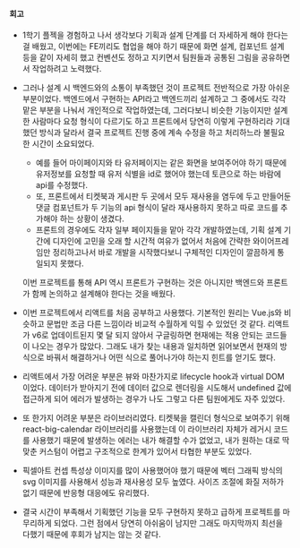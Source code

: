 #### 회고

* 1학기 플젝을 경험하고 나서 생각보다 기획과 설계 단계를 더 자세하게 해야 한다는 걸 배웠고, 이번에는 FE끼리도 협업을 해야 하기 때문에 화면 설계, 컴포넌트 설계 등을 같이 자세히 했고 컨벤션도 정하고 지키면서 팀원들과 공통된 그림을 공유하면서 작업하려고 노력했다. 

* 그러나 설계 시 백엔드와의 소통이 부족했던 것이 프로젝트 전반적으로 가장 아쉬운 부분이었다. 백엔드에서 구현하는 API라고 백엔드끼리 설계하고 그 중에서도 각각 맡은 부분을 나눠서 개인적으로 작업하였는데, 그러다보니 비슷한 기능이지만 설계한 사람마다 요청 형식이 다르기도 하고 프론트에서 당연히 이렇게 구현하리라 기대했던 방식과 달라서 결국 프로젝트 진행 중에 계속 수정을 하고 처리하느라 불필요한 시간이 소요되었다. 

  * 예를 들어 마이페이지와 타 유저페이지는 같은 화면을 보여주어야 하기 때문에 유저정보를 요청할 때 유저 식별을 id로 했어야 했는데 토큰으로 하는 바람에 api를 수정했다. 
  * 또, 프론트에서 티켓북과 게시판 두 곳에서 모두 재사용을 염두에 두고 만들어둔 댓글 컴포넌트가 두 기능의 api 형식이 달라 재사용하지 못하고 따로 코드를 추가해야 하는 상황이 생겼다. 
  * 프론트의 경우에도 각자 일부 페이지들을 맡아 각각 개발하였는데, 기획 설계 기간에 디자인에 고민을 오래 할 시간적 여유가 없어서 처음에 간략한 와이어프레임만 정리하고나서 바로 개발을 시작했다보니 구체적인 디자인이 깔끔하게 통일되지 못했다.

  이번 프로젝트를 통해 API 역시 프론트가 구현하는 것은 아니지만 백엔드와 프론트가 함께 논의하고 설계해야 한다는 것을 배웠다.

* 이번 프로젝트에서 리액트를 처음 공부하고 사용했다. 기본적인 원리는 Vue.js와 비슷하고 문법만 조금 다른 느낌이라 비교적 수월하게 익힐 수 있었던 것 같다. 리액트가 v6로 업데이트된지 몇 달 되지 않아서 구글링하면 현재에는 적용 안되는 코드들이 나오는 경우가 많았다. 그래도 내가 찾는 내용과 일치하면 읽어보면서 현재의 방식으로 바꿔서 해결하거나 어떤 식으로 풀어나가야 하는지 힌트를 얻기도 했다.

* 리액트에서 가장 어려운 부분은 뷰와 마찬가지로 lifecycle hook과 virtual DOM이었다. 데이터가 받아지기 전에 데이터 값으로 렌더링을 시도해서 undefined 값에 접근하게 되어 에러가 발생하는 경우가 나도 그렇고 다른 팀원에게도 자주 있었다. 

* 또 한가지 어려운 부분은 라이브러리였다. 티켓북을 캘린더 형식으로 보여주기 위해 react-big-calendar 라이브러리를 사용했는데 이 라이브러리 자체가 레거시 코드를 사용했기 때문에 발생하는 에러는 내가 해결할 수가 없었고, 내가 원하는 대로 딱 맞춘 커스텀이 어렵고 구조적으로 한계가 있어서 타협한 부분도 있었다.

* 픽셀아트 컨셉 특성상 이미지를 많이 사용했어야 했기 때문에 벡터 그래픽 방식의 svg 이미지를 사용해서 성능과 재사용성 모두 높였다. 사이즈 조절에 화질 저하가 없기 때문에 반응형 대응에도 유리했다. 

* 결국 시간이 부족해서 기획했던 기능을 모두 구현하지 못하고 급하게 프로젝트를 마무리하게 되었다. 그런 점에서 당연히 아쉬움이 남지만 그래도 마지막까지 최선을 다했기 때문에 후회가 남지는 않는 것 같다. 
